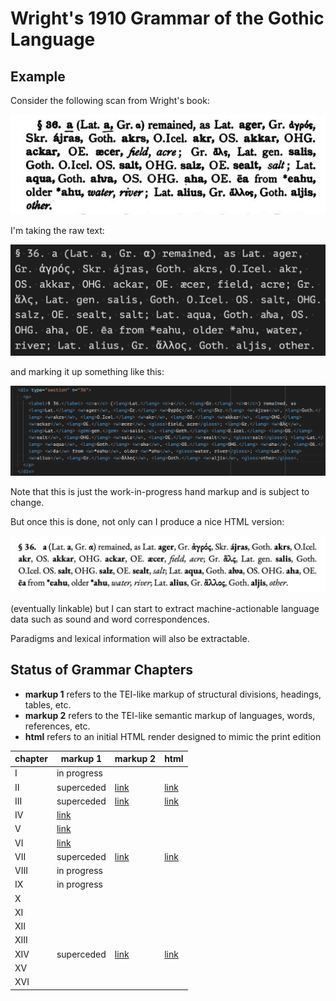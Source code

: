 # Wright's 1910 Grammar of the Gothic Language

## Example

Consider the following scan from Wright's book:

![](https://raw.githubusercontent.com/jtauber/gothica/main/wright-1910-grammar/img/img1.png)

I'm taking the raw text:

![](https://raw.githubusercontent.com/jtauber/gothica/main/wright-1910-grammar/img/img2.png)

and marking it up something like this:

![](https://raw.githubusercontent.com/jtauber/gothica/main/wright-1910-grammar/img/img3.png)

Note that this is just the work-in-progress hand markup and is subject to change.

But once this is done, not only can I produce a nice HTML version:

![](https://raw.githubusercontent.com/jtauber/gothica/main/wright-1910-grammar/img/img4.png)

(eventually linkable) but I can start to extract machine-actionable language data such as sound and word correspondences.

Paradigms and lexical information will also be extractable.

## Status of Grammar Chapters

* **markup 1** refers to the TEI-like markup of structural divisions, headings, tables, etc.
* **markup 2** refers to the TEI-like semantic markup of languages, words, references, etc.
* **html** refers to an initial HTML render designed to mimic the print edition

| chapter | markup 1              | markup 2              | html                   |
|---------|-----------------------|-----------------------|------------------------|
| I       | in progress           |                       |                        |
| II      | superceded            | [link](chapter02.xml) | [link](chapter02.html) |
| III     | superceded            | [link](chapter03.xml) | [link](chapter03.html) |
| IV      | [link](chapter04.xml) |                       |                        |
| V       | [link](chapter05.xml) |                       |                        |
| VI      | [link](chapter06.xml) |                       |                        |
| VII     | superceded            | [link](chapter07.xml) | [link](chapter07.html) |
| VIII    | in progress           |                       |                        |
| IX      | in progress           |                       |                        |
| X       |                       |                       |                        |
| XI      |                       |                       |                        |
| XII     |                       |                       |                        |
| XIII    |                       |                       |                        |
| XIV     | superceded            | [link](chapter14.xml) | [link](chapter14.html) |
| XV      |                       |                       |                        |
| XVI     |                       |                       |                        |

